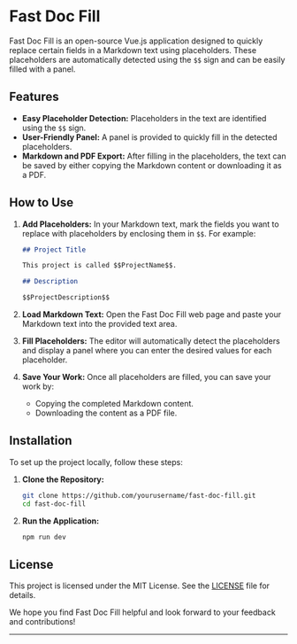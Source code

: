 # Fast Doc Fill

Fast Doc Fill is an open-source Vue.js application designed to quickly replace certain fields in a Markdown text using placeholders. These placeholders are automatically detected using the `$$` sign and can be easily filled with a panel.

## Features

- **Easy Placeholder Detection:** Placeholders in the text are identified using the `$$` sign.
- **User-Friendly Panel:** A panel is provided to quickly fill in the detected placeholders.
- **Markdown and PDF Export:** After filling in the placeholders, the text can be saved by either copying the Markdown content or downloading it as a PDF.

## How to Use

1. **Add Placeholders:** In your Markdown text, mark the fields you want to replace with placeholders by enclosing them in `$$`. For example:
    ```markdown
    ## Project Title

    This project is called $$ProjectName$$.

    ## Description

    $$ProjectDescription$$
    ```

2. **Load Markdown Text:** Open the Fast Doc Fill web page and paste your Markdown text into the provided text area.

3. **Fill Placeholders:** The editor will automatically detect the placeholders and display a panel where you can enter the desired values for each placeholder.

4. **Save Your Work:** Once all placeholders are filled, you can save your work by:
    - Copying the completed Markdown content.
    - Downloading the content as a PDF file.

## Installation

To set up the project locally, follow these steps:

1. **Clone the Repository:**
    ```sh
    git clone https://github.com/yourusername/fast-doc-fill.git
    cd fast-doc-fill
    ```

2. **Run the Application:**
    ```sh
    npm run dev
    ```

## License

This project is licensed under the MIT License. See the [LICENSE](LICENSE) file for details.



We hope you find Fast Doc Fill helpful and look forward to your feedback and contributions!

---


